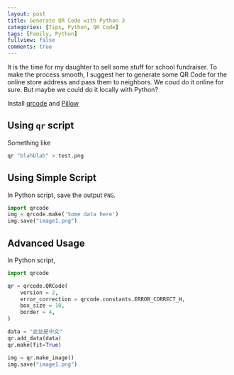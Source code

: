 ```yaml
---
layout: post
title: Generate QR Code with Python 3
categories: [Tips, Python, QR Code]
tags: [Family, Python]
fullview: false
comments: true
---
```


It is the time for my daughter to sell some stuff for school fundraiser. To make the process smooth, I suggest her to generate some QR Code for the online store address and pass them to neighbors. We coud do it online for sure. But maybe we could do it locally with Python?

Install [qrcode](https://pypi.org/project/qrcode/) and [Pillow](https://pypi.org/project/Pillow/)

## Using `qr` script

Something like 

```bash
qr "blahblah" > test.png
```

## Using Simple Script

In Python script, save the output `PNG`.

```Python
import qrcode
img = qrcode.make('Some data here')
img.save("image1.png")
```

## Advanced Usage

In Python script, 

```Python
import qrcode

qr = qrcode.QRCode(
    version = 2,
    error_correction = qrcode.constants.ERROR_CORRECT_H,
    box_size = 10,
    border = 4,
)

data = "此处是中文"
qr.add_data(data)
qr.make(fit=True)

img = qr.make_image()
img.save("image1.png")
```